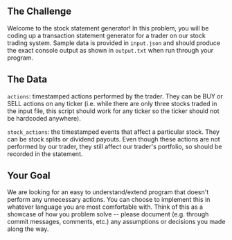 ## The Challenge
Welcome to the stock statement generator! In this problem, you will be coding up a transaction
statement generator for a trader on our stock trading system. Sample data is provided in `input.json` and should produce the exact console output as shown in `output.txt` when run through your program.

## The Data
`actions`: timestamped actions performed by the trader. They can be BUY or SELL actions on any ticker (i.e. while there are only three stocks traded in the input file, this script should work for any ticker so the ticker should not be hardcoded anywhere).

`stock_actions`: the timestamped events that affect a particular stock. They can be stock splits or dividend payouts. Even though these actions are not performed by our trader, they still affect our trader's portfolio, so should be recorded in the statement.

## Your Goal

We are looking for an easy to understand/extend program that doesn't perform any unnecessary actions. You can choose to implement this in whatever language you are most comfortable with. Think of this as a showcase of how you problem solve -- please document (e.g. through commit messages, comments, etc.) any assumptions or decisions you made along the way.
